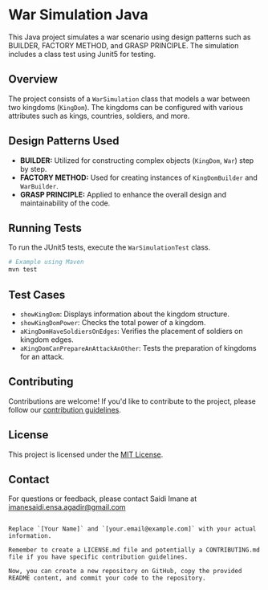 # War Simulation Java

This Java project simulates a war scenario using design patterns such as BUILDER, FACTORY METHOD, and GRASP PRINCIPLE. The simulation includes a class test using Junit5 for testing.

## Overview

The project consists of a `WarSimulation` class that models a war between two kingdoms (`KingDom`). The kingdoms can be configured with various attributes such as kings, countries, soldiers, and more.

## Design Patterns Used

- **BUILDER:** Utilized for constructing complex objects (`KingDom`, `War`) step by step.
- **FACTORY METHOD:** Used for creating instances of `KingDomBuilder` and `WarBuilder`.
- **GRASP PRINCIPLE:** Applied to enhance the overall design and maintainability of the code.

## Running Tests

To run the JUnit5 tests, execute the `WarSimulationTest` class.

```bash
# Example using Maven
mvn test
```

## Test Cases

- `showKingDom`: Displays information about the kingdom structure.
- `showKingDomPower`: Checks the total power of a kingdom.
- `aKingDomHaveSoldiersOnEdges`: Verifies the placement of soldiers on kingdom edges.
- `aKingDomCanPrepareAnAttackAnOther`: Tests the preparation of kingdoms for an attack.

## Contributing

Contributions are welcome! If you'd like to contribute to the project, please follow our [contribution guidelines](CONTRIBUTING.md).

## License

This project is licensed under the [MIT License](LICENSE.md).

## Contact

For questions or feedback, please contact Saidi Imane at imanesaidi.ensa.agadir@gmail.com
```

Replace `[Your Name]` and `[your.email@example.com]` with your actual information.

Remember to create a LICENSE.md file and potentially a CONTRIBUTING.md file if you have specific contribution guidelines.

Now, you can create a new repository on GitHub, copy the provided README content, and commit your code to the repository.
